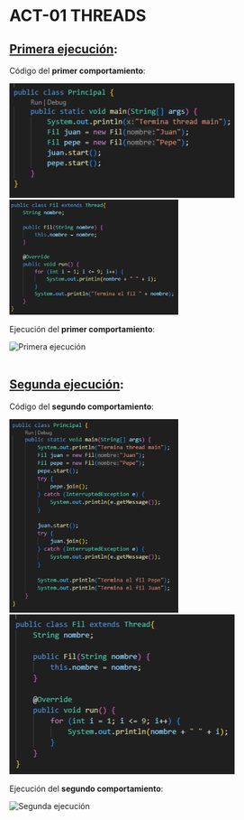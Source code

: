 # ACT-01 THREADS

## <u>Primera ejecución</u>:

Código del **primer comportamiento**:

<div>
  <img src="Main_1.png" alt="Main primera ejecución" width="400"> 
  <img src="Hilo_1.png" alt="Hilo primera ejecución" width="300">
</div>

Ejecución del **primer comportamiento**:

<div>
  <img src="Ejecución_1.png" alt="Primera ejecución" width="200">
</div>

<br>

## <u>Segunda ejecución</u>:

Código del **segundo comportamiento**:

<div>
  <img src="Main_2.png" alt="Main segunda ejecución" width="300"> 
  <img src="Hilo_2.png" alt="Hilo segunda ejecución" width="400">
</div>

Ejecución del **segundo comportamiento**:

<div>
  <img src="Ejecución_2.png" alt="Segunda ejecución" width="200">
</div>
